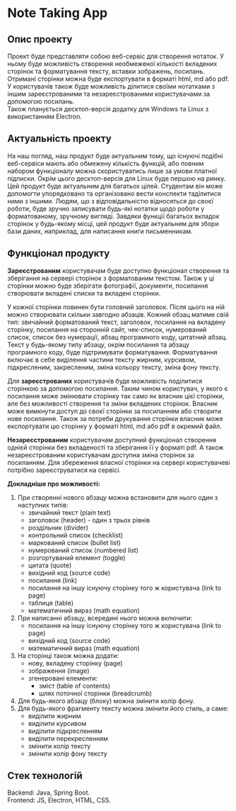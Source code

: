 # Note Taking App 

## Опис проекту
Проект буде представляти собою веб-сервіс для створення нотаток. У ньому буде можливість створення необмеженої кількості вкладених сторінок та форматування тексту, вставки зображень, посилань. Отримані сторінки можна буде експортувати в форматі html, md або pdf.  
У користувачів також буде можливість ділитися своїми нотатками з іншим зареєстрованими та незареєстрованими користувачами за допомогою посилань.  
Також планується десктоп-версія додатку для Windows та Linux з використанням Electron.

## Актуальність проекту
На наш погляд, наш продукт буде актуальним тому, що існуючі подібні веб-сервіси мають або обмежену кількість функцій, або повним набором функціоналу можна скористуватись лише за умови платної підписки. Окрім цього десктоп-версія для Linux буде першою на ринку.   
Цей продукт буде актуальним для багатьох цілей. Студентам він може допомогти упорядковано та організовано вести конспекти таділитися ними з іншими. Людям, що з відповідальністю відносяться до своєї роботи, буде зручно записувати будь-які нотатки щодо роботи у форматованому, зручному вигляді. Завдяки функції багатьох вкладок сторінок у будь-якому місці, цей продукт буде актуальним для збори бази даних, наприклад, для написання книги письменникам.

## Функціонал продукту
**Зареєстрованим** користувачам буде доступно функціонал створення та зберігання на сервері сторінок з форматованим текстом. Також у ці сторінки можно буде зберігати фотографії, документи, посилання створювати вкладені списки та вкладені сторінки.

У кожної сторінки повинен бути головний заголовок. Після цього на ній можно створювати скільки завгодно абзаців. Кожний обзац матиме свій тип: звичайний форматований текст, заголовок, посилання на вкладену сторінку, посилання на сторонній сайт, чек-список, нумерований список, список без нумерації, абзац програмного коду, цитатний абзац. Текст у будь-якому типу абзацу, окрім посилання та абзацу програмного коду, буде підтримувати форматування. Форматування включає в себе виділення частини тексту жирним, курсивом, підкресленим, закресленим, зміна кольору тексту, зміна фону тексту. 

Для **зареєстрованих** користувачів буде можливість поділитися сторінкою за допомогою посилання. Таким чином користувач, у якого є посилання може змінювати сторінку так само як власник цієї сторінки, але без можливості створення та зміни вкладених сторінок. Власник може вимкнути доступ до своєї сторінки за посиланням або створити нове посилання. Також за потреби друкування сторінки власник може експортувати цю сторінку у форматі html, md або pdf в окремий файл. 


**Незареєстрованим** користувачам доступний функціонал створення однієй сторінки без вкладеності та зберігання її у форматі pdf. А також незареєстрованим користувачам доступна зміна сторінок за посиланням. Для збереження власної сторінки на сервері користувачеві потрібно зареєструватися на сервісі.

**Докладніше про можливості:**  
1. При створенні нового абзацу можна встановити для нього один з наступних типів:
    - звичайний текст (plain text)
    - заголовок (header) - один з трьох рівнів
    - роздільник (divider)
    - контрольний список (checklist)
    - маркований список (bullet list)
    - нумерований список (numbered list)
    - розгортуваний елемент (toggle)
    - цитата (quote)
    - вихідний код (source code)
    - посилання (link)
    - посилання на іншу існуючу сторінку того ж користувача (link to page)
    - таблиця (table)
    - математичний вираз (math equation)
2. При написанні абзацу, всередині нього можна включити:
    - посилання на іншу існуючу сторінку того ж користувача (link to page)
    - вихідний код (source code)
    - математичний вираз (math equation)
3. На сторінці також можна додати:
    - нову, вкладену сторінку (page)
    - зображення (image)
    - згенеровані елементи:
      - зміст (table of contents)
      - шлях поточної сторінки (breadcrumb)
4. Для будь-якого абзацу (блоку) можна змінити колір фону.
5. Для будь-якого фрагменту тексту можна змінити його стиль, а саме:
    - виділити жирним
    - виділити курсивом
    - виділити підкресленням
    - виділити перекресленням
    - змінити колір тексту
    - змінити колір фону тексту

## Стек технологій
Backend: Java, Spring Boot.  
Frontend: JS, Electron, HTML, CSS.
